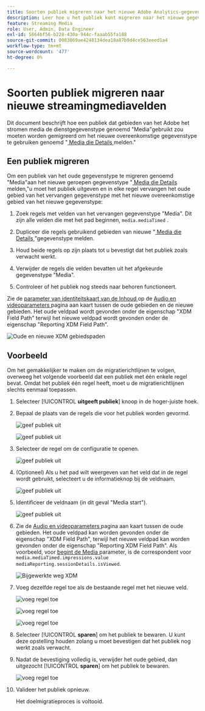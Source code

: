 ```yaml
---
title: Soorten publiek migreren naar het nieuwe Adobe Analytics-gegevenstype voor streaming media
description: Leer hoe u het publiek kunt migreren naar het nieuwe gegevenstype Adobe Analytics voor streaming media
feature: Streaming Media
role: User, Admin, Data Engineer
exl-id: 5664bf56-b228-430a-944c-faaab55fa108
source-git-commit: 0083869ae4248134dea18a87b9d4ce563eeed1a4
workflow-type: tm+mt
source-wordcount: '477'
ht-degree: 0%

---
```


# Soorten publiek migreren naar nieuwe streamingmediavelden

Dit document beschrijft hoe een publiek dat gebieden van het Adobe het stromen media de dienstgegevenstype genoemd &quot;Media&quot;gebruikt zou moeten worden gemigreerd om het nieuwe overeenkomstige gegevenstype te gebruiken genoemd &quot;[ Media die Details ](https://experienceleague.adobe.com/nl/docs/experience-platform/xdm/data-types/media-reporting-details) melden.&quot;

## Een publiek migreren

Om een publiek van het oude gegevenstype te migreren genoemd &quot;Media&quot;aan het nieuwe geroepen gegevenstype &quot;[ Media die Details ](https://experienceleague.adobe.com/nl/docs/experience-platform/xdm/data-types/media-reporting-details) melden,&quot;u moet het publiek uitgeven en in elke regel vervangen het oude gebied van het vervangen gegevenstype met het nieuwe overeenkomstige gebied van het nieuwe gegevenstype:

1. Zoek regels met velden van het vervangen gegevenstype &quot;Media&quot;. Dit zijn alle velden die met het pad beginnen, `media.mediaTimed` .

1. Dupliceer die regels gebruikend gebieden van nieuwe &quot;[ Media die Details ](https://experienceleague.adobe.com/nl/docs/experience-platform/xdm/data-types/media-reporting-details)&quot;gegevenstype melden.

1. Houd beide regels op zijn plaats tot u bevestigt dat het publiek zoals verwacht werkt.

1. Verwijder de regels die velden bevatten uit het afgekeurde gegevenstype &quot;Media&quot;.

1. Controleer of het publiek nog steeds naar behoren functioneert.

Zie de [ parameter van identiteitskaart van de Inhoud ](https://experienceleague.adobe.com/nl/docs/media-analytics/using/implementation/variables/audio-video-parameters#content-id) op de [ Audio en videoparameters ](https://experienceleague.adobe.com/nl/docs/media-analytics/using/implementation/variables/audio-video-parameters) pagina aan kaart tussen de oude gebieden en de nieuwe gebieden. Het oude veldpad wordt gevonden onder de eigenschap &quot;XDM Field Path&quot; terwijl het nieuwe veldpad wordt gevonden onder de eigenschap &quot;Reporting XDM Field Path&quot;.

![ Oude en nieuwe XDM gebiedspaden ](assets/field-paths-updated.jpeg)

## Voorbeeld

Om het gemakkelijker te maken om de migratierichtlijnen te volgen, overweeg het volgende voorbeeld dat een publiek met één enkele regel bevat. Omdat het publiek één regel heeft, moet u de migratierichtlijnen slechts eenmaal toepassen.

1. Selecteer [!UICONTROL **uitgeeft publiek**] knoop in de hoger-juiste hoek.

1. Bepaal de plaats van de regels die voor het publiek worden gevormd.

   ![ geef publiek ](assets/audience-edit.jpeg) uit

   ![ geef publiek ](assets/audience-edit2.jpeg) uit

1. Selecteer de regel om de configuratie te openen.

   ![ geef publiek ](assets/audience-edit3.jpeg) uit

1. (Optioneel) Als u het pad wilt weergeven van het veld dat in de regel wordt gebruikt, selecteert u de informatieknop bij de veldnaam.

   ![ geef publiek ](assets/audience-edit4.jpeg) uit

1. Identificeer de veldnaam (in dit geval &quot;Media start&quot;).

   ![ geef publiek ](assets/audience-edit5.jpeg) uit

1. Zie de [ Audio en videoparameters ](https://experienceleague.adobe.com/nl/docs/media-analytics/using/implementation/variables/audio-video-parameters) pagina aan kaart tussen de oude gebieden. Het oude veldpad kan worden gevonden onder de eigenschap &quot;XDM Field Path&quot;, terwijl het nieuwe veldpad kan worden gevonden onder de eigenschap &quot;Reporting XDM Field Path&quot;. Als voorbeeld, voor [ begint de Media ](https://experienceleague.adobe.com/nl/docs/media-analytics/using/implementation/variables/audio-video-parameters#media-starts) parameter, is de correspondent voor `media.mediaTimed.impressions.value` `mediaReporting.sessionDetails.isViewed`.

   ![ Bijgewerkte weg XDM ](assets/updated-xdm-path.jpeg)

1. Voeg dezelfde regel toe als de bestaande regel met het nieuwe veld.

   ![ voeg regel ](assets/add-rule.jpeg) toe

   ![ voeg regel ](assets/add-rule2.jpeg) toe

   ![ voeg regel ](assets/add-rule3.jpeg) toe

1. Selecteer [!UICONTROL **sparen**] om het publiek te bewaren. U kunt deze opstelling houden zolang u moet bevestigen dat het publiek nog werkt zoals verwacht.

1. Nadat de bevestiging volledig is, verwijder het oude gebied, dan uitgezocht [!UICONTROL **sparen**] om het publiek te bewaren.

   ![ voeg regel ](assets/add-rule4.jpeg) toe

1. Valideer het publiek opnieuw.

   Het doelmigratieproces is voltooid.
